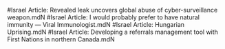 #Israel
Article: Revealed leak uncovers global abuse of cyber-surveillance weapon.mdN
#Israel
Article: I would probably prefer to have natural immunity — Viral Immunologist.mdN
#Israel
Article: Hungarian Uprising.mdN
#Israel
Article: Developing a referrals management tool with First Nations in northern Canada.mdN
